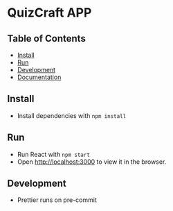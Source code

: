 # QuizCraft APP

## Table of Contents

* [Install](#install)
* [Run](#run)
* [Development](#development)
* [Documentation](#documentation)

## Install

* Install dependencies with `npm install`

## Run

* Run React with `npm start`
* Open [http://localhost:3000](http://localhost:3000) to view it in the browser.

## Development

* Prettier runs on pre-commit